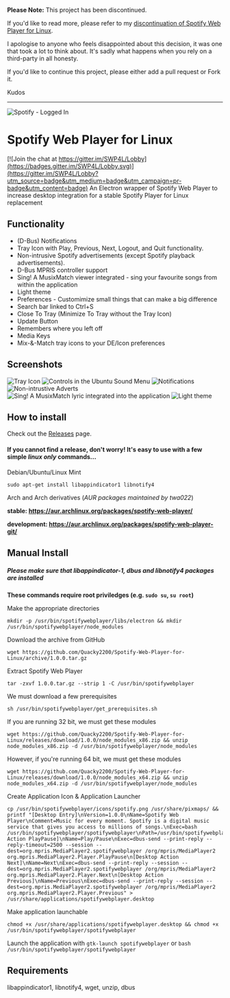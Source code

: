 **Please Note:** This project has been discontinued.

If you'd like to read more, please refer to my [discontinuation of Spotify Web Player for Linux](http://mattjames.co.nf/journal/spotify-web-player-discontinued).

I apologise to anyone who feels disappointed about this decision, it was one that took a lot to think about. It's sadly what happens when you rely on a third-party in all honesty.

If you'd like to continue this project, please either add a pull request or Fork it. 

Kudos
___

![Spotify - Logged In](https://cloud.githubusercontent.com/assets/4623599/14404283/bd6f7d9c-fe69-11e5-9588-628248c25dfc.png)
# Spotify Web Player for Linux

[![Join the chat at https://gitter.im/SWP4L/Lobby](https://badges.gitter.im/SWP4L/Lobby.svg)](https://gitter.im/SWP4L/Lobby?utm_source=badge&utm_medium=badge&utm_campaign=pr-badge&utm_content=badge)
An Electron wrapper of Spotify Web Player to increase desktop integration for a stable Spotify Player for Linux replacement

## Functionality
* (D-Bus) Notifications 
* Tray Icon with Play, Previous, Next, Logout, and Quit functionality. 
* Non-intrusive Spotify advertisements (except Spotify playback advertisements). 
* D-Bus MPRIS controller support
* Sing! A MusixMatch viewer integrated - sing your favourite songs from within the application
* Light theme
* Preferences - Customimize small things that can make a big difference
* Search bar linked to Ctrl+S
* Close To Tray (Minimize To Tray without the Tray Icon)
* Update Button
* Remembers where you left off 
* Media Keys 
* Mix-&-Match tray icons to your DE/Icon preferences

## Screenshots
![Tray Icon](https://cloud.githubusercontent.com/assets/4623599/17799675/63a4c57e-65d4-11e6-8363-30a41ed7f67e.png)
![Controls in the Ubuntu Sound Menu](https://cloud.githubusercontent.com/assets/4623599/18899621/44c10b18-8532-11e6-9783-26756b511a6d.png)
![Notifications](https://cloud.githubusercontent.com/assets/4623599/18899796/8c8e62d2-8533-11e6-831a-38fae1b627ba.png)
![Non-intrustive Adverts](https://cloud.githubusercontent.com/assets/4623599/17799728/db82909e-65d4-11e6-98b3-ecccaf8de53a.png)
![Sing! A MusixMatch lyric integrated into the application](https://cloud.githubusercontent.com/assets/4623599/18258206/39226510-73c9-11e6-85c3-b58279fb88a1.png)
![Light theme](https://cloud.githubusercontent.com/assets/4623599/18234249/1b5d019e-72f6-11e6-835d-4b63a24eb920.png)
## How to install

Check out the [Releases](https://github.com/Quacky2200/Spotify-Web-Player-for-Linux/releases) page.

#### If you cannot find a release, don't worry! It's easy to use with a few simple *linux only* commands...

Debian/Ubuntu/Linux Mint
```
sudo apt-get install libappindicator1 libnotify4 
```
Arch and Arch derivatives (*AUR packages maintained by twa022*)

**stable: https://aur.archlinux.org/packages/spotify-web-player/**

**development: https://aur.archlinux.org/packages/spotify-web-player-git/**

## Manual Install

##### Please make sure that libappindicator-1, dbus and libnotify4 packages are installed

**These commands require root priviledges (e.g. `sudo su`, `su root`)**

Make the appropriate directories
```
mkdir -p /usr/bin/spotifywebplayer/libs/electron && mkdir /usr/bin/spotifywebplayer/node_modules
```
Download the archive from GitHub
```
wget https://github.com/Quacky2200/Spotify-Web-Player-for-Linux/archive/1.0.0.tar.gz
```
Extract Spotify Web Player
```
tar -zxvf 1.0.0.tar.gz --strip 1 -C /usr/bin/spotifywebplayer
```
We must download a few prerequisites
```
sh /usr/bin/spotifywebplayer/get_prerequisites.sh
```
If you are running 32 bit, we must get these modules
```
wget https://github.com/Quacky2200/Spotify-Web-Player-for-Linux/releases/download/1.0.0/node_modules_x86.zip && unzip node_modules_x86.zip -d /usr/bin/spotifywebplayer/node_modules
```
However, if you're running 64 bit, we must get these modules
```
wget https://github.com/Quacky2200/Spotify-Web-Player-for-Linux/releases/download/1.0.0/node_modules_x64.zip && unzip node_modules_x64.zip -d /usr/bin/spotifywebplayer/node_modules
```
Create Application Icon & Application Launcher
```
cp /usr/bin/spotifywebplayer/icons/spotify.png /usr/share/pixmaps/ && printf "[Desktop Entry]\nVersion=1.0.0\nName=Spotify Web Player\nComment=Music for every moment. Spotify is a digital music service that gives you access to millions of songs.\nExec=bash /usr/bin/spotifywebplayer/spotifywebplayer\nPath=/usr/bin/spotifywebplayer\nIcon=spotify\nCategories=GNOME;GTK;AudioVideo;Audio;Player;\nActions=PlayPause;Next;Previous;\nType=Application\nTerminal=false\n[Desktop Action PlayPause]\nName=Play/Pause\nExec=dbus-send --print-reply --reply-timeout=2500 --session --dest=org.mpris.MediaPlayer2.spotifywebplayer /org/mpris/MediaPlayer2 org.mpris.MediaPlayer2.Player.PlayPause\n[Desktop Action Next]\nName=Next\nExec=dbus-send --print-reply --session --dest=org.mpris.MediaPlayer2.spotifywebplayer /org/mpris/MediaPlayer2 org.mpris.MediaPlayer2.Player.Next\n[Desktop Action Previous]\nName=Previous\nExec=dbus-send --print-reply --session --dest=org.mpris.MediaPlayer2.spotifywebplayer /org/mpris/MediaPlayer2 org.mpris.MediaPlayer2.Player.Previous" > /usr/share/applications/spotifywebplayer.desktop
```
Make application launchable
```
chmod +x /usr/share/applications/spotifywebplayer.desktop && chmod +x /usr/bin/spotifywebplayer/spotifywebplayer
```
Launch the application with `gtk-launch spotifywebplayer` or `bash /usr/bin/spotifywebplayer/spotifywebplayer`

## Requirements
libappindicator1, libnotify4, wget, unzip, dbus
